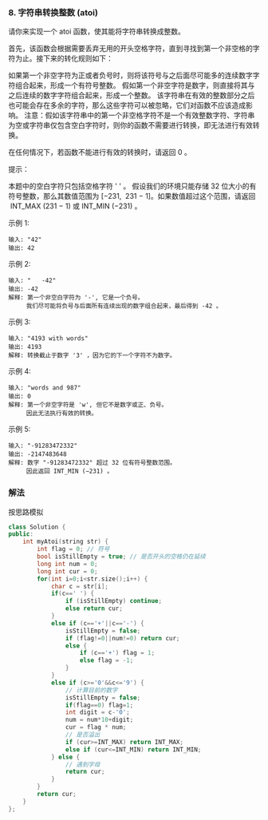 ### 8. 字符串转换整数 (atoi)

请你来实现一个 atoi 函数，使其能将字符串转换成整数。

首先，该函数会根据需要丢弃无用的开头空格字符，直到寻找到第一个非空格的字符为止。接下来的转化规则如下：

如果第一个非空字符为正或者负号时，则将该符号与之后面尽可能多的连续数字字符组合起来，形成一个有符号整数。
假如第一个非空字符是数字，则直接将其与之后连续的数字字符组合起来，形成一个整数。
该字符串在有效的整数部分之后也可能会存在多余的字符，那么这些字符可以被忽略，它们对函数不应该造成影响。
注意：假如该字符串中的第一个非空格字符不是一个有效整数字符、字符串为空或字符串仅包含空白字符时，则你的函数不需要进行转换，即无法进行有效转换。

在任何情况下，若函数不能进行有效的转换时，请返回 0 。

提示：

本题中的空白字符只包括空格字符 ' ' 。
假设我们的环境只能存储 32 位大小的有符号整数，那么其数值范围为 [−231,  231 − 1]。如果数值超过这个范围，请返回  INT_MAX (231 − 1) 或 INT_MIN (−231) 。
 

示例 1:
```
输入: "42"
输出: 42
```
示例 2:
```
输入: "   -42"
输出: -42
解释: 第一个非空白字符为 '-', 它是一个负号。
     我们尽可能将负号与后面所有连续出现的数字组合起来，最后得到 -42 。
```
示例 3:
```
输入: "4193 with words"
输出: 4193
解释: 转换截止于数字 '3' ，因为它的下一个字符不为数字。
```
示例 4:
```
输入: "words and 987"
输出: 0
解释: 第一个非空字符是 'w', 但它不是数字或正、负号。
     因此无法执行有效的转换。
```
示例 5:
```
输入: "-91283472332"
输出: -2147483648
解释: 数字 "-91283472332" 超过 32 位有符号整数范围。 
     因此返回 INT_MIN (−231) 。
```

### 解法

按思路模拟

```cpp
class Solution {
public:
    int myAtoi(string str) {
        int flag = 0; // 符号
        bool isStillEmpty = true; // 是否开头的空格仍在延续
        long int num = 0;
        long int cur = 0;
        for(int i=0;i<str.size();i++) {
            char c = str[i];
            if(c==' ') {
                if (isStillEmpty) continue;
                else return cur;
            }
            else if (c=='+'||c=='-') {
                isStillEmpty = false;
                if (flag!=0||num!=0) return cur;
                else {
                    if (c=='+') flag = 1;
                    else flag = -1;
                }
            }
            else if (c>='0'&&c<='9') {
                // 计算目前的数字
                isStillEmpty = false;
                if(flag==0) flag=1;
                int digit = c-'0';
                num = num*10+digit;
                cur = flag * num;
                // 是否溢出
                if (cur>=INT_MAX) return INT_MAX;
                else if (cur<=INT_MIN) return INT_MIN;
            } else {
                // 遇到字母
                return cur;
            }
        }
        return cur;
    }
};
```